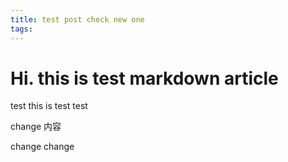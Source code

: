```yaml
---
title: test post check new one
tags:
---
```


# Hi. this is test markdown article

test
this is test
test


change 内容

change change
